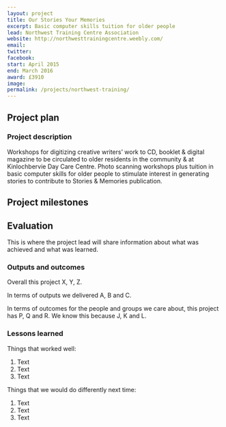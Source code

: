 ```yaml
---
layout: project
title: Our Stories Your Memories
excerpt: Basic computer skills tuition for older people
lead: Northwest Training Centre Association
website: http://northwesttrainingcentre.weebly.com/
email: 
twitter: 
facebook: 
start: April 2015
end: March 2016
award: £3910
image:
permalink: /projects/northwest-training/ 
---
```


## Project plan

### Project description

Workshops for digitizing creative writers’ work to CD, booklet & digital magazine to be circulated to older residents in the community & at Kinlochbervie Day Care Centre. Photo scanning workshops plus tuition in basic computer skills for older people to stimulate interest in generating stories to contribute to Stories & Memories publication.


## Project milestones



## Evaluation

This is where the project lead will share information about what was achieved and what was learned.

### Outputs and outcomes

Overall this project X, Y, Z.

In terms of outputs we delivered A, B and C.

In terms of outcomes for the people and groups we care about, this project has P, Q and R. We know this because J, K and L.

### Lessons learned

Things that worked well:

1. Text
2. Text
3. Text

Things that we would do differently next time:

1. Text
2. Text
3. Text
